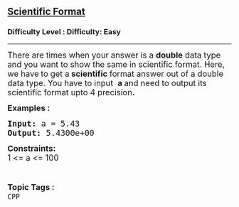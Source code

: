 <h2><a href="https://www.geeksforgeeks.org/problems/scientific-format--141631/1?page=3&status=unsolved&sortBy=accuracy">Scientific Format</a></h2><h3>Difficulty Level : Difficulty: Easy</h3><hr><div class="problems_problem_content__Xm_eO"><p><span style="font-size: 18px;">There are times when your answer is a&nbsp;<strong>double</strong>&nbsp;data type and you want to show the same in scientific format. Here, we have<strong>&nbsp;</strong>to get a<strong>&nbsp;scientific&nbsp;</strong>format answer out of a double data type. You have to input&nbsp; <strong>a </strong>and need to output its scientific format upto 4 precision<strong>.</strong></span></p>
<p><span style="font-size: 18px;"><strong>Examples :</strong></span></p>
<pre><span style="font-size: 18px;"><strong>Input:</strong> a = 5.43 
<strong>Output: </strong>5.4300e+00</span></pre>
<p><span style="font-size: 18px;"><strong>Constraints:</strong><br>1 &lt;= a &lt;= 100</span></p></div><br><p><span style=font-size:18px><strong>Topic Tags : </strong><br><code>CPP</code>&nbsp;